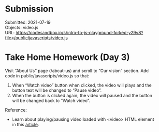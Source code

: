 # Submission
Submitted: 2021-07-19<br>
Objects: video.js<br>
URL: https://codesandbox.io/s/intro-to-js-playground-forked-y29v8?file=/public/javascripts/video.js<br>


# Take Home Homework (Day 3)
Visit “About Us” page (/about-us) and scroll to “Our vision” section.
Add code in public/javascripts/video.js so that:
1. When “Watch video” button when clicked, the video will plays and the button text will be changed to “Pause video”.
1. When the button is clicked again, the video will paused and the button will be changed back to “Watch video”.

Reference:
- Learn about playing/pausing video loaded with \<video\> HTML element in this [article](https://developer.mozilla.org/en-US/docs/Web/API/HTMLMediaElement/play).


